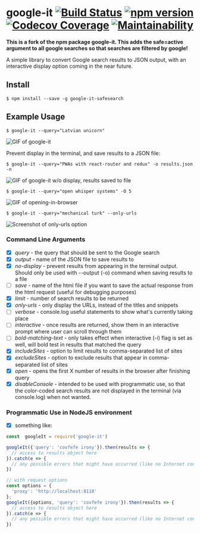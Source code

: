 # google-it [![Build Status](https://travis-ci.org/PatNeedham/google-it.svg?branch=master)](https://travis-ci.org/PatNeedham/google-it) [![npm version](https://badge.fury.io/js/google-it.svg)](https://www.npmjs.com/package/google-it) [![Codecov Coverage](https://img.shields.io/codecov/c/github/PatNeedham/google-it/master.svg?style=flat-square)](https://codecov.io/gh/PatNeedham/google-it/) [![Maintainability](https://api.codeclimate.com/v1/badges/fe8329b7641ea86326e4/maintainability)](https://codeclimate.com/github/PatNeedham/google-it/maintainability)

**This is a fork of the npm package google-it. This adds the safe=active argument to all google searches so that searches are filtered by google!**

A simple library to convert Google search results to JSON output, with an interactive display option coming in the near future.

## Install

`$ npm install --save -g google-it-safesearch`

## Example Usage

`$ google-it --query="Latvian unicorn"`

![GIF of google-it](./images/google-it-demo.gif?raw=true "google-it")

Prevent display in the terminal, and save results to a JSON file:

`$ google-it --query="PWAs with react-router and redux" -o results.json -n`

![GIF of google-it w/o display, results saved to file](./images/google-it-output-no-display.gif?raw=true "google-it")

`$ google-it --query="open whisper systems" -O 5`

![GIF of opening-in-browser](./images/open-results-in-browser.gif?raw=true "google-it-to-browser")

`$ google-it --query="mechanical turk" --only-urls`

![Screenshot of only-urls option](./images/onlyUrls.png?raw=true "onlyUrls")

### Command Line Arguments
- [x] *query* - the query that should be sent to the Google search
- [x] *output* - name of the JSON file to save results to
- [x] *no-display* - prevent results from appearing in the terminal output. Should only be used with --output (-o) command when saving results to a file
- [ ] *save* - name of the html file if you want to save the actual response from the html request (useful for debugging purposes)
- [x] *limit* - number of search results to be returned
- [x] *only-urls* - only display the URLs, instead of the titles and snippets
- [ ] *verbose* - console.log useful statements to show what's currently taking place
- [ ] *interactive* - once results are returned, show them in an interactive prompt where user can scroll through them
- [ ] *bold-matching-text* - only takes effect when interactive (-i) flag is set as well, will bold test in results that matched the query
- [x] *includeSites* - option to limit results to comma-separated list of sites
- [x] *excludeSites* - option to exclude results that appear in comma-separated list of sites
- [x] *open* - opens the first X number of results in the browser after finishing query
- [x] *disableConsole* - intended to be used with programmatic use, so that the color-coded search results are not displayed in the terminal (via console.log) when not wanted.

### Programmatic Use in NodeJS environment

- [x] something like:

```js
const  googleIt = require('google-it')

googleIt({'query': 'covfefe irony'}).then(results => {
  // access to results object here
}).catch(e => {
  // any possible errors that might have occurred (like no Internet connection)
})

// with request options
const options = {
  'proxy': 'http://localhost:8118'
};
googleIt({options, 'query': 'covfefe irony'}).then(results => {
  // access to results object here
}).catch(e => {
  // any possible errors that might have occurred (like no Internet connection)
})
```
